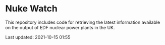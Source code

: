 # Nuke Watch

This repository includes code for retrieving the latest information available on the output of EDF nuclear power plants in the UK.

Last updated: 2021-10-15 01:55